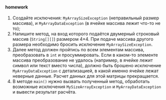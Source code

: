#### homework

1) Создайте исключения: `MyArraySizeException` (неправильный размер массива), и `MyArrayDataException` (в ячейке
массива лежит что-то не то);
2) Напишите метод, на вход которого подаётся двумерный строковый массив (`String[][]`) размером 4×4. При подаче массива
другого размера необходимо бросить исключение `MyArraySizeException`.
3) Далее метод должен пройтись по всем элементам массива, преобразовать в `int` и просуммировать. Если в каком-то
элементе массива преобразование не удалось (например, в ячейке лежит символ или текст вместо числа), должно быть
брошено исключение `MyArrayDataException` с детализацией, в какой именно ячейке лежат неверные данные. Расчет
   данных для этой матрицы прекращается.
4) В методе `main()` нужно вызвать полученный метод, обработать возможные исключения `MySizeArrayException` и
`MyArrayDataException` и вывести результат расчёта.